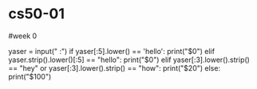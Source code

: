 # cs50-01
#week 0

yaser = input(" :")
if yaser[:5].lower() == 'hello':
    print("$0")
elif yaser.strip().lower()[:5] == "hello":
    print("$0")
elif yaser[:3].lower().strip() == "hey" or yaser[:3].lower().strip() == "how":
    print("$20")
else:
    print("$100")
